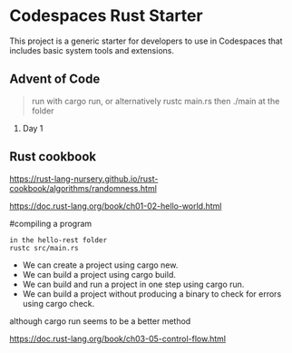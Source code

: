 # Codespaces Rust Starter

This project is a generic starter for developers to use in Codespaces that includes basic system tools and extensions.

## Advent of Code
> run with cargo run, or alternatively rustc main.rs then ./main at the folder

1. Day 1


## Rust cookbook
https://rust-lang-nursery.github.io/rust-cookbook/algorithms/randomness.html



https://doc.rust-lang.org/book/ch01-02-hello-world.html
 
#compiling a program
```
in the hello-rest folder
rustc src/main.rs
```

- We can create a project using cargo new.
- We can build a project using cargo build.
- We can build and run a project in one step using cargo run.
- We can build a project without producing a binary to check for errors using cargo check.

although cargo run seems to be a better method

https://doc.rust-lang.org/book/ch03-05-control-flow.html